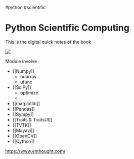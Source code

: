 #python #scientific

# Python Scientific Computing
This is the digital quick notes of the book

![](https://i.imgur.com/gkC1wYG.jpeg)

Module involve
- [[Numpy]]
	- ndarray
	- ufunc
- [[SciPy]]
	- optimize
	- 
- [[matplotlib]]
- [[Pandas]]
- [[Sympy]]
- [[Traits & TraitsUI]]
- [[TVTK]]
- [[Mayavi]]
- [[OpenCV]]
- [[Cython]]


https://www.enthought.com/
